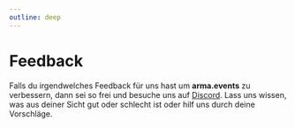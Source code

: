```yaml
---
outline: deep
---
```


# Feedback

Falls du irgendwelches Feedback für uns hast um **arma.events** zu verbessern, dann sei so frei und besuche uns auf [Discord](https://discord.gg/b2aABzh8xJ "Discord Einladung"). Lass uns wissen, was aus deiner Sicht gut oder schlecht ist oder hilf uns durch deine Vorschläge.
